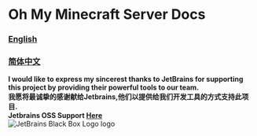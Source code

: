 # Oh My Minecraft Server Docs


### [English](en_us/main.md)

### [简体中文](zh_cn/main.md)

**I would like to express my sincerest thanks to JetBrains for supporting this project by providing their powerful tools to our team.**  
**我愿将最诚挚的感谢献给Jetbrains,他们以提供给我们开发工具的方式支持此项目.**  
**Jetbrains OSS Support [Here](URL=https://jb.gg/OpenSourceSupport)**  
![JetBrains Black Box Logo logo](https://resources.jetbrains.com/storage/products/company/brand/logos/jb_square.png)  





